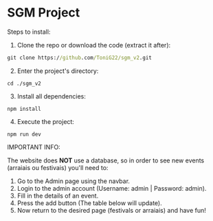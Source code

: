 # SGM Project

Steps to install:

1. Clone the repo or download the code (extract it after):
```cmd
git clone https://github.com/ToniG22/sgm_v2.git
```

2. Enter the project's directory:
```node
cd ./sgm_v2
```

3. Install all dependencies:
```node
npm install
```

4. Execute the project:
```node
npm run dev
```

IMPORTANT INFO:

The website does **NOT** use a database, so in order to see new events (arraiais ou festivais) you'll need to:
1. Go to the Admin page using the navbar.
2. Login to the admin account (Username: admin | Password: admin).
3. Fill in the details of an event.
4. Press the add button (The table below will update).
5. Now return to the desired page (festivals or arraiais) and have fun!
